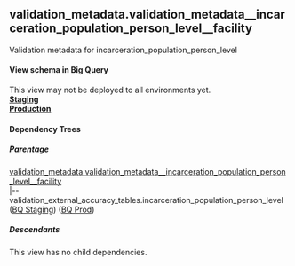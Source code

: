 ## validation_metadata.validation_metadata__incarceration_population_person_level__facility
Validation metadata for incarceration_population_person_level

#### View schema in Big Query
This view may not be deployed to all environments yet.<br/>
[**Staging**](https://console.cloud.google.com/bigquery?pli=1&p=recidiviz-staging&page=table&project=recidiviz-staging&d=validation_metadata&t=validation_metadata__incarceration_population_person_level__facility)
<br/>
[**Production**](https://console.cloud.google.com/bigquery?pli=1&p=recidiviz-123&page=table&project=recidiviz-123&d=validation_metadata&t=validation_metadata__incarceration_population_person_level__facility)
<br/>

#### Dependency Trees

##### Parentage
[validation_metadata.validation_metadata\__incarceration_population_person_level\__facility](../validation_metadata/validation_metadata__incarceration_population_person_level__facility.md) <br/>
|--validation_external_accuracy_tables.incarceration_population_person_level ([BQ Staging](https://console.cloud.google.com/bigquery?pli=1&p=recidiviz-staging&page=table&project=recidiviz-staging&d=validation_external_accuracy_tables&t=incarceration_population_person_level)) ([BQ Prod](https://console.cloud.google.com/bigquery?pli=1&p=recidiviz-123&page=table&project=recidiviz-123&d=validation_external_accuracy_tables&t=incarceration_population_person_level)) <br/>


##### Descendants
This view has no child dependencies.
